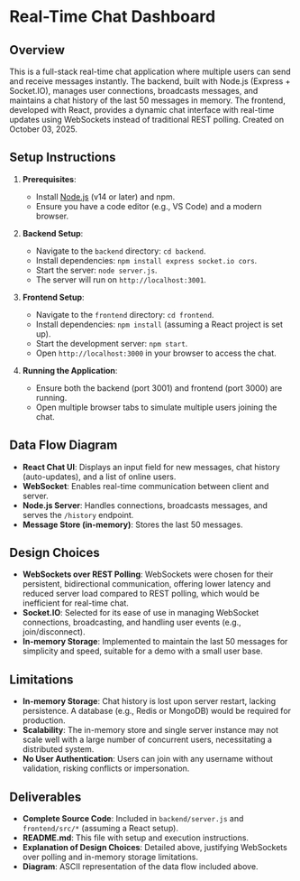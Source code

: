# Real-Time Chat Dashboard

## Overview
This is a full-stack real-time chat application where multiple users can send and receive messages instantly. The backend, built with Node.js (Express + Socket.IO), manages user connections, broadcasts messages, and maintains a chat history of the last 50 messages in memory. The frontend, developed with React, provides a dynamic chat interface with real-time updates using WebSockets instead of traditional REST polling. Created on October 03, 2025.

## Setup Instructions
1. **Prerequisites**:
   - Install [Node.js](https://nodejs.org/) (v14 or later) and npm.
   - Ensure you have a code editor (e.g., VS Code) and a modern browser.

2. **Backend Setup**:
   - Navigate to the `backend` directory: `cd backend`.
   - Install dependencies: `npm install express socket.io cors`.
   - Start the server: `node server.js`.
   - The server will run on `http://localhost:3001`.

3. **Frontend Setup**:
   - Navigate to the `frontend` directory: `cd frontend`.
   - Install dependencies: `npm install` (assuming a React project is set up).
   - Start the development server: `npm start`.
   - Open `http://localhost:3000` in your browser to access the chat.

4. **Running the Application**:
   - Ensure both the backend (port 3001) and frontend (port 3000) are running.
   - Open multiple browser tabs to simulate multiple users joining the chat.

## Data Flow Diagram

- **React Chat UI**: Displays an input field for new messages, chat history (auto-updates), and a list of online users.
- **WebSocket**: Enables real-time communication between client and server.
- **Node.js Server**: Handles connections, broadcasts messages, and serves the `/history` endpoint.
- **Message Store (in-memory)**: Stores the last 50 messages.

## Design Choices
- **WebSockets over REST Polling**: WebSockets were chosen for their persistent, bidirectional communication, offering lower latency and reduced server load compared to REST polling, which would be inefficient for real-time chat.
- **Socket.IO**: Selected for its ease of use in managing WebSocket connections, broadcasting, and handling user events (e.g., join/disconnect).
- **In-memory Storage**: Implemented to maintain the last 50 messages for simplicity and speed, suitable for a demo with a small user base.

## Limitations
- **In-memory Storage**: Chat history is lost upon server restart, lacking persistence. A database (e.g., Redis or MongoDB) would be required for production.
- **Scalability**: The in-memory store and single server instance may not scale well with a large number of concurrent users, necessitating a distributed system.
- **No User Authentication**: Users can join with any username without validation, risking conflicts or impersonation.

## Deliverables
- **Complete Source Code**: Included in `backend/server.js` and `frontend/src/*` (assuming a React setup).
- **README.md**: This file with setup and execution instructions.
- **Explanation of Design Choices**: Detailed above, justifying WebSockets over polling and in-memory storage limitations.
- **Diagram**: ASCII representation of the data flow included above.